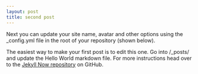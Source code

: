 ```yaml
---
layout: post
title: second post
---
```


Next you can update your site name, avatar and other options using the _config.yml file in the root of your repository (shown below).

The easiest way to make your first post is to edit this one. Go into /_posts/ and update the Hello World markdown file. For more instructions head over to the [Jekyll Now repository](https://github.com/barryclark/jekyll-now) on GitHub.

